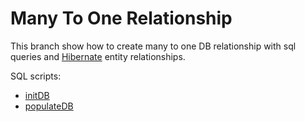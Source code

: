 # Many To One Relationship

This branch show how to create many to one DB relationship with sql queries and [Hibernate](http://hibernate.org/) entity relationships.

SQL scripts:
* [initDB](src/main/resources/initDB.sql)
* [populateDB](src/main/resources/populateDB.sql)
